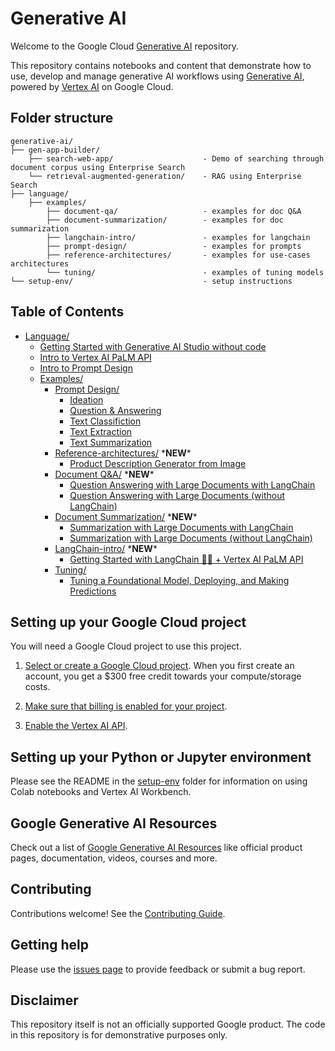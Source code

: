 # Generative AI

Welcome to the Google Cloud [Generative AI](https://cloud.google.com/ai/generative-ai) repository.

This repository contains notebooks and content that demonstrate how to use, develop and manage generative AI workflows using [Generative AI](https://cloud.google.com/ai/generative-ai), powered by [Vertex AI](https://cloud.google.com/vertex-ai) on Google Cloud.


## Folder structure
```text
generative-ai/
├── gen-app-builder/
    ├── search-web-app/                    - Demo of searching through document corpus using Enterprise Search
    └── retrieval-augmented-generation/    - RAG using Enterprise Search
├── language/
    ├── examples/
        ├── document-qa/                   - examples for doc Q&A
        ├── document-summarization/        - examples for doc summarization
        ├── langchain-intro/               - examples for langchain
        ├── prompt-design/                 - examples for prompts
        ├── reference-architectures/       - examples for use-cases architectures
        └── tuning/                        - examples of tuning models
└── setup-env/                             - setup instructions
```

## Table of Contents
- [Language/](language/)
  - [Getting Started with Generative AI Studio without code](language/intro_generative_ai_studio.md)
  - [Intro to Vertex AI PaLM API](language/intro_palm_api.ipynb)
  - [Intro to Prompt Design](language/intro_prompt_design.ipynb)
  - [Examples/](language/examples/)
    - [Prompt Design/](language/examples/prompt-design/)
      - [Ideation](language/examples/prompt-design/ideation.ipynb)
      - [Question & Answering](language/examples/prompt-design/question_answering.ipynb)
      - [Text Classifiction](language/examples/prompt-design/text_classification.ipynb)
      - [Text Extraction](language/examples/prompt-design/text_extraction.ipynb)
      - [Text Summarization](language/examples/prompt-design/text_summarization.ipynb)
    - [Reference-architectures/](language/examples/reference-architectures/) \***NEW**\*
      - [Product Description Generator from Image](language/examples/reference-architectures/product_description_generator_image.ipynb)
    - [Document Q&A/](language/examples/document-qa/) \***NEW**\*
      - [Question Answering with Large Documents with LangChain](language/examples/document-qa/question_answering_large_documents_langchain.ipynb)
      - [Question Answering with Large Documents (without LangChain)](language/examples/document-qa/question_answering_large_documents.ipynb)
    - [Document Summarization/](language/examples/document-summarization/) \***NEW**\*
      - [Summarization with Large Documents with LangChain](language/examples/document-summarization/summarization_large_documents_langchain.ipynb)
      - [Summarization with Large Documents (without LangChain)](language/examples/document-summarization/summarization_large_documents.ipynb)
    - [LangChain-intro/](language/examples/langchain-intro/) \***NEW**\*
      - [Getting Started with LangChain 🦜️🔗 + Vertex AI PaLM API](language/examples/langchain-intro/intro_langchain_palm_api.ipynb)
    - [Tuning/](language/examples/tuning/)
      - [Tuning a Foundational Model, Deploying, and Making Predictions](language/examples/tuning/getting_started_tuning.ipynb)


## Setting up your Google Cloud project
You will need a Google Cloud project to use this project.

1. [Select or create a Google Cloud project](https://console.cloud.google.com/cloud-resource-manager). When you first create an account, you get a $300 free credit towards your compute/storage costs.

2. [Make sure that billing is enabled for your project](https://cloud.google.com/billing/docs/how-to/modify-project).

3. [Enable the Vertex AI API](https://console.cloud.google.com/flows/enableapi?apiid=aiplatform.googleapis.com).

## Setting up your Python or Jupyter environment
Please see the README in the [setup-env](https://github.com/GoogleCloudPlatform/generative-ai/tree/main/setup-env) folder for information on using Colab notebooks and Vertex AI Workbench.

## Google Generative AI Resources
Check out a list of [Google Generative AI Resources](RESOURCES.md) like official product pages, documentation, videos, courses and more.

## Contributing
Contributions welcome! See the [Contributing Guide](https://github.com/GoogleCloudPlatform/generative-ai/blob/main/CONTRIBUTING.md).

## Getting help
Please use the [issues page](https://github.com/GoogleCloudPlatform/generative-ai/issues) to provide feedback or submit a bug report.

## Disclaimer
This repository itself is not an officially supported Google product. The code in this repository is for demonstrative purposes only.


